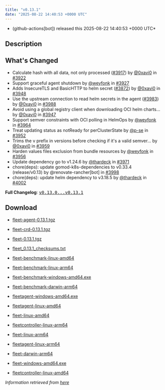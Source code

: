 ```yaml
---
title: "v0.13.1"
date: "2025-08-22 14:40:53 +0000 UTC"
---
```



* (github-actions[bot]) released this 2025-08-22 14:40:53 +0000 UTC*



## Description


<h2>What's Changed</h2>
<ul>
<li>Calculate hash with all data, not only processed (<a class="issue-link js-issue-link" data-error-text="Failed to load title" data-id="3269687059" data-permission-text="Title is private" data-url="https://github.com/rancher/fleet/issues/3917" data-hovercard-type="pull_request" data-hovercard-url="/rancher/fleet/pull/3917/hovercard" href="https://github.com/rancher/fleet/pull/3917">#3917</a>) by <a class="user-mention notranslate" data-hovercard-type="user" data-hovercard-url="/users/0xavi0/hovercard" data-octo-click="hovercard-link-click" data-octo-dimensions="link_type:self" href="https://github.com/0xavi0">@0xavi0</a> in <a class="issue-link js-issue-link" data-error-text="Failed to load title" data-id="3270202065" data-permission-text="Title is private" data-url="https://github.com/rancher/fleet/issues/3922" data-hovercard-type="pull_request" data-hovercard-url="/rancher/fleet/pull/3922/hovercard" href="https://github.com/rancher/fleet/pull/3922">#3922</a></li>
<li>Support graceful agent shutdown by <a class="user-mention notranslate" data-hovercard-type="user" data-hovercard-url="/users/weyfonk/hovercard" data-octo-click="hovercard-link-click" data-octo-dimensions="link_type:self" href="https://github.com/weyfonk">@weyfonk</a> in <a class="issue-link js-issue-link" data-error-text="Failed to load title" data-id="3274015366" data-permission-text="Title is private" data-url="https://github.com/rancher/fleet/issues/3927" data-hovercard-type="pull_request" data-hovercard-url="/rancher/fleet/pull/3927/hovercard" href="https://github.com/rancher/fleet/pull/3927">#3927</a></li>
<li>Adds InsecureTLS and BasicHTTP to helm secret (<a class="issue-link js-issue-link" data-error-text="Failed to load title" data-id="3215703560" data-permission-text="Title is private" data-url="https://github.com/rancher/fleet/issues/3872" data-hovercard-type="pull_request" data-hovercard-url="/rancher/fleet/pull/3872/hovercard" href="https://github.com/rancher/fleet/pull/3872">#3872</a>) by <a class="user-mention notranslate" data-hovercard-type="user" data-hovercard-url="/users/0xavi0/hovercard" data-octo-click="hovercard-link-click" data-octo-dimensions="link_type:self" href="https://github.com/0xavi0">@0xavi0</a> in <a class="issue-link js-issue-link" data-error-text="Failed to load title" data-id="3292417448" data-permission-text="Title is private" data-url="https://github.com/rancher/fleet/issues/3948" data-hovercard-type="pull_request" data-hovercard-url="/rancher/fleet/pull/3948/hovercard" href="https://github.com/rancher/fleet/pull/3948">#3948</a></li>
<li>Use the upstream connection to read helm secrets in the agent (<a class="issue-link js-issue-link" data-error-text="Failed to load title" data-id="3310283155" data-permission-text="Title is private" data-url="https://github.com/rancher/fleet/issues/3983" data-hovercard-type="pull_request" data-hovercard-url="/rancher/fleet/pull/3983/hovercard" href="https://github.com/rancher/fleet/pull/3983">#3983</a>) by <a class="user-mention notranslate" data-hovercard-type="user" data-hovercard-url="/users/0xavi0/hovercard" data-octo-click="hovercard-link-click" data-octo-dimensions="link_type:self" href="https://github.com/0xavi0">@0xavi0</a> in <a class="issue-link js-issue-link" data-error-text="Failed to load title" data-id="3314427541" data-permission-text="Title is private" data-url="https://github.com/rancher/fleet/issues/3988" data-hovercard-type="pull_request" data-hovercard-url="/rancher/fleet/pull/3988/hovercard" href="https://github.com/rancher/fleet/pull/3988">#3988</a></li>
<li>Avoid using a global registry client when downloading OCI helm charts… by <a class="user-mention notranslate" data-hovercard-type="user" data-hovercard-url="/users/0xavi0/hovercard" data-octo-click="hovercard-link-click" data-octo-dimensions="link_type:self" href="https://github.com/0xavi0">@0xavi0</a> in <a class="issue-link js-issue-link" data-error-text="Failed to load title" data-id="3292373848" data-permission-text="Title is private" data-url="https://github.com/rancher/fleet/issues/3947" data-hovercard-type="pull_request" data-hovercard-url="/rancher/fleet/pull/3947/hovercard" href="https://github.com/rancher/fleet/pull/3947">#3947</a></li>
<li>Support semver constraints with OCI polling in HelmOps by <a class="user-mention notranslate" data-hovercard-type="user" data-hovercard-url="/users/weyfonk/hovercard" data-octo-click="hovercard-link-click" data-octo-dimensions="link_type:self" href="https://github.com/weyfonk">@weyfonk</a> in <a class="issue-link js-issue-link" data-error-text="Failed to load title" data-id="3297247362" data-permission-text="Title is private" data-url="https://github.com/rancher/fleet/issues/3964" data-hovercard-type="pull_request" data-hovercard-url="/rancher/fleet/pull/3964/hovercard" href="https://github.com/rancher/fleet/pull/3964">#3964</a></li>
<li>Treat updating status as notReady for perClusterState by <a class="user-mention notranslate" data-hovercard-type="user" data-hovercard-url="/users/p-se/hovercard" data-octo-click="hovercard-link-click" data-octo-dimensions="link_type:self" href="https://github.com/p-se">@p-se</a> in <a class="issue-link js-issue-link" data-error-text="Failed to load title" data-id="3293304272" data-permission-text="Title is private" data-url="https://github.com/rancher/fleet/issues/3952" data-hovercard-type="pull_request" data-hovercard-url="/rancher/fleet/pull/3952/hovercard" href="https://github.com/rancher/fleet/pull/3952">#3952</a></li>
<li>Trims the v prefix in versions before checking if it's a valid semver… by <a class="user-mention notranslate" data-hovercard-type="user" data-hovercard-url="/users/0xavi0/hovercard" data-octo-click="hovercard-link-click" data-octo-dimensions="link_type:self" href="https://github.com/0xavi0">@0xavi0</a> in <a class="issue-link js-issue-link" data-error-text="Failed to load title" data-id="3295811793" data-permission-text="Title is private" data-url="https://github.com/rancher/fleet/issues/3959" data-hovercard-type="pull_request" data-hovercard-url="/rancher/fleet/pull/3959/hovercard" href="https://github.com/rancher/fleet/pull/3959">#3959</a></li>
<li>Harden values files exclusion from bundle resources by <a class="user-mention notranslate" data-hovercard-type="user" data-hovercard-url="/users/weyfonk/hovercard" data-octo-click="hovercard-link-click" data-octo-dimensions="link_type:self" href="https://github.com/weyfonk">@weyfonk</a> in <a class="issue-link js-issue-link" data-error-text="Failed to load title" data-id="3295577437" data-permission-text="Title is private" data-url="https://github.com/rancher/fleet/issues/3956" data-hovercard-type="pull_request" data-hovercard-url="/rancher/fleet/pull/3956/hovercard" href="https://github.com/rancher/fleet/pull/3956">#3956</a></li>
<li>Update dependency go to v1.24.6 by <a class="user-mention notranslate" data-hovercard-type="user" data-hovercard-url="/users/thardeck/hovercard" data-octo-click="hovercard-link-click" data-octo-dimensions="link_type:self" href="https://github.com/thardeck">@thardeck</a> in <a class="issue-link js-issue-link" data-error-text="Failed to load title" data-id="3299054170" data-permission-text="Title is private" data-url="https://github.com/rancher/fleet/issues/3971" data-hovercard-type="pull_request" data-hovercard-url="/rancher/fleet/pull/3971/hovercard" href="https://github.com/rancher/fleet/pull/3971">#3971</a></li>
<li>chore(deps): update gomod-k8s-dependencies to v0.33.4 (release/v0.13) by @renovate-rancher[bot] in <a class="issue-link js-issue-link" data-error-text="Failed to load title" data-id="3321449968" data-permission-text="Title is private" data-url="https://github.com/rancher/fleet/issues/3998" data-hovercard-type="pull_request" data-hovercard-url="/rancher/fleet/pull/3998/hovercard" href="https://github.com/rancher/fleet/pull/3998">#3998</a></li>
<li>chore(deps): update helm dependency to v3.18.5 by <a class="user-mention notranslate" data-hovercard-type="user" data-hovercard-url="/users/thardeck/hovercard" data-octo-click="hovercard-link-click" data-octo-dimensions="link_type:self" href="https://github.com/thardeck">@thardeck</a> in <a class="issue-link js-issue-link" data-error-text="Failed to load title" data-id="3324347410" data-permission-text="Title is private" data-url="https://github.com/rancher/fleet/issues/4002" data-hovercard-type="pull_request" data-hovercard-url="/rancher/fleet/pull/4002/hovercard" href="https://github.com/rancher/fleet/pull/4002">#4002</a></li>
</ul>
<p><strong>Full Changelog</strong>: <a class="commit-link" href="https://github.com/rancher/fleet/compare/v0.13.0...v0.13.1"><tt>v0.13.0...v0.13.1</tt></a></p>



## Download


* [fleet-agent-0.13.1.tgz](https://github.com/rancher/fleet/releases/download/v0.13.1/fleet-agent-0.13.1.tgz)

* [fleet-crd-0.13.1.tgz](https://github.com/rancher/fleet/releases/download/v0.13.1/fleet-crd-0.13.1.tgz)

* [fleet-0.13.1.tgz](https://github.com/rancher/fleet/releases/download/v0.13.1/fleet-0.13.1.tgz)

* [fleet_0.13.1_checksums.txt](https://github.com/rancher/fleet/releases/download/v0.13.1/fleet_0.13.1_checksums.txt)

* [fleet-benchmark-linux-amd64](https://github.com/rancher/fleet/releases/download/v0.13.1/fleet-benchmark-linux-amd64)

* [fleet-benchmark-linux-arm64](https://github.com/rancher/fleet/releases/download/v0.13.1/fleet-benchmark-linux-arm64)

* [fleet-benchmark-windows-amd64.exe](https://github.com/rancher/fleet/releases/download/v0.13.1/fleet-benchmark-windows-amd64.exe)

* [fleet-benchmark-darwin-arm64](https://github.com/rancher/fleet/releases/download/v0.13.1/fleet-benchmark-darwin-arm64)

* [fleetagent-windows-amd64.exe](https://github.com/rancher/fleet/releases/download/v0.13.1/fleetagent-windows-amd64.exe)

* [fleetagent-linux-amd64](https://github.com/rancher/fleet/releases/download/v0.13.1/fleetagent-linux-amd64)

* [fleet-linux-amd64](https://github.com/rancher/fleet/releases/download/v0.13.1/fleet-linux-amd64)

* [fleetcontroller-linux-arm64](https://github.com/rancher/fleet/releases/download/v0.13.1/fleetcontroller-linux-arm64)

* [fleet-linux-arm64](https://github.com/rancher/fleet/releases/download/v0.13.1/fleet-linux-arm64)

* [fleetagent-linux-arm64](https://github.com/rancher/fleet/releases/download/v0.13.1/fleetagent-linux-arm64)

* [fleet-darwin-arm64](https://github.com/rancher/fleet/releases/download/v0.13.1/fleet-darwin-arm64)

* [fleet-windows-amd64.exe](https://github.com/rancher/fleet/releases/download/v0.13.1/fleet-windows-amd64.exe)

* [fleetcontroller-linux-amd64](https://github.com/rancher/fleet/releases/download/v0.13.1/fleetcontroller-linux-amd64)




*Information retrieved from [here](https://github.com/rancher/fleet/releases/tag/v0.13.1)*

